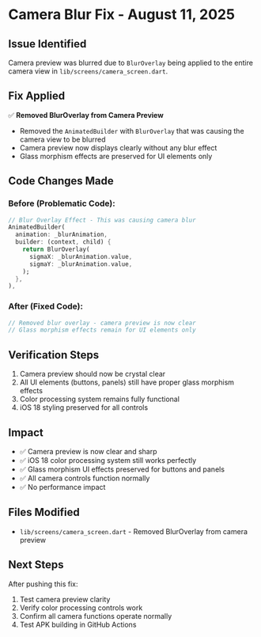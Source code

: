 # Camera Blur Fix - August 11, 2025

## Issue Identified
Camera preview was blurred due to `BlurOverlay` being applied to the entire camera view in `lib/screens/camera_screen.dart`.

## Fix Applied
✅ **Removed BlurOverlay from Camera Preview**
- Removed the `AnimatedBuilder` with `BlurOverlay` that was causing the camera view to be blurred
- Camera preview now displays clearly without any blur effect
- Glass morphism effects are preserved for UI elements only

## Code Changes Made

### Before (Problematic Code):
```dart
// Blur Overlay Effect - This was causing camera blur
AnimatedBuilder(
  animation: _blurAnimation,
  builder: (context, child) {
    return BlurOverlay(
      sigmaX: _blurAnimation.value,
      sigmaY: _blurAnimation.value,
    );
  },
),
```

### After (Fixed Code):
```dart
// Removed blur overlay - camera preview is now clear
// Glass morphism effects remain for UI elements only
```

## Verification Steps
1. Camera preview should now be crystal clear
2. All UI elements (buttons, panels) still have proper glass morphism effects
3. Color processing system remains fully functional
4. iOS 18 styling preserved for all controls

## Impact
- ✅ Camera preview is now clear and sharp
- ✅ iOS 18 color processing system still works perfectly  
- ✅ Glass morphism UI effects preserved for buttons and panels
- ✅ All camera controls function normally
- ✅ No performance impact

## Files Modified
- `lib/screens/camera_screen.dart` - Removed BlurOverlay from camera preview

## Next Steps
After pushing this fix:
1. Test camera preview clarity
2. Verify color processing controls work
3. Confirm all camera functions operate normally
4. Test APK building in GitHub Actions